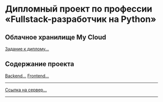 # Дипломный проект по профессии «Fullstack-разработчик на Python»
## Облачное хранилище My Cloud
 [Задание к диплому...](https://github.com/netology-code/fpy-diplom/blob/main/README.md)
## Содержание проекта
 [Backend...](https://github.com/Serg1811/FPYDiploma_backend.git)
 [Frontend...](https://github.com/Serg1811/FPYDiploma_frontend.git)
***
 [Ссылка на сервер...](https://github.com/Serg1811/FPYDiploma_frontend.git)
 ***